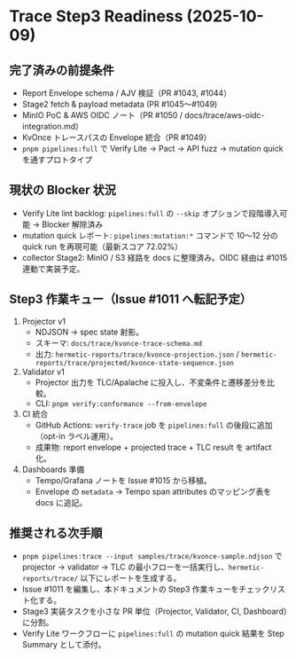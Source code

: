 # Trace Step3 Readiness (2025-10-09)

## 完了済みの前提条件
- Report Envelope schema / AJV 検証（PR #1043, #1044）
- Stage2 fetch & payload metadata (PR #1045〜#1049)
- MinIO PoC & AWS OIDC ノート（PR #1050 / docs/trace/aws-oidc-integration.md）
- KvOnce トレースパスの Envelope 統合（PR #1049）
- `pnpm pipelines:full` で Verify Lite → Pact → API fuzz → mutation quick を通すプロトタイプ

## 現状の Blocker 状況
- Verify Lite lint backlog: `pipelines:full` の `--skip` オプションで段階導入可能 → Blocker 解除済み
- mutation quick レポート: `pipelines:mutation:*` コマンドで 10〜12 分の quick run を再現可能（最新スコア 72.02%）
- collector Stage2: MinIO / S3 経路を docs に整理済み。OIDC 経由は #1015 連動で実装予定。

## Step3 作業キュー（Issue #1011 へ転記予定）
1. Projector v1
   - NDJSON → spec state 射影。
   - スキーマ: `docs/trace/kvonce-trace-schema.md`
   - 出力: `hermetic-reports/trace/kvonce-projection.json` / `hermetic-reports/trace/projected/kvonce-state-sequence.json`
2. Validator v1
   - Projector 出力を TLC/Apalache に投入し、不変条件と遷移差分を比較。
   - CLI: `pnpm verify:conformance --from-envelope`
3. CI 統合
   - GitHub Actions: `verify-trace` job を `pipelines:full` の後段に追加（opt-in ラベル運用）。
   - 成果物: report envelope + projected trace + TLC result を artifact 化。
4. Dashboards 準備
   - Tempo/Grafana ノートを Issue #1015 から移植。
   - Envelope の `metadata` → Tempo span attributes のマッピング表を docs に追記。

## 推奨される次手順
- `pnpm pipelines:trace --input samples/trace/kvonce-sample.ndjson` で projector → validator → TLC の最小フローを一括実行し、`hermetic-reports/trace/` 以下にレポートを生成する。
- Issue #1011 を編集し、本ドキュメントの Step3 作業キューをチェックリスト化する。
- Stage3 実装タスクを小さな PR 単位（Projector, Validator, CI, Dashboard）に分割。
- Verify Lite ワークフローに `pipelines:full` の mutation quick 結果を Step Summary として添付。
